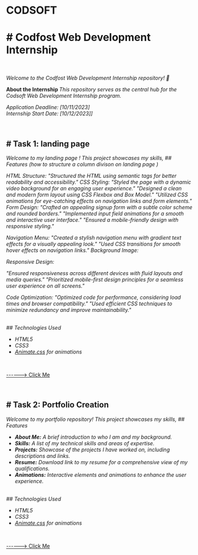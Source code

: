 # CODSOFT
<p>
<h1># Codfost Web Development Internship</h1>
<br>

  
  <i> Welcome to the Codfost Web Development Internship repository! 🚀 </i>  </p>
<strong>About the Internship  </strong><i> This repository serves as the central hub for the Codsoft Web Development Internship program.</i>
<br>
<p><i>
Application Deadline: [10/11/2023] 
  <br>
Internship Start Date: [10/12/2023]]
</i></p>

<br>
<h2>
# Task 1: landing page  </h2>
<p><i>Welcome to my  landing page ! This project showcases my skills, 
## Features (how to structure a column  divison on  landing page )
  
HTML Structure:
"Structured the HTML using semantic tags for better readability and accessibility."
CSS Styling:
"Styled the page with a dynamic video background for an engaging user experience."
"Designed a clean and modern form layout using CSS Flexbox and Box Model."
"Utilized CSS animations for eye-catching effects on navigation links and form elements."
Form Design:
"Crafted an appealing signup form with a subtle color scheme and rounded borders."
"Implemented input field animations for a smooth and interactive user interface."
"Ensured a mobile-friendly design with responsive styling."

Navigation Menu:
"Created a stylish navigation menu with gradient text effects for a visually appealing look."
"Used CSS transitions for smooth hover effects on navigation links."
Background Image:

Responsive Design:

"Ensured responsiveness across different devices with fluid layouts and media queries."
"Prioritized mobile-first design principles for a seamless user experience on all screens."

Code Optimization:
"Optimized code for performance, considering load times and browser compatibility."
"Used efficient CSS techniques to minimize redundancy and improve maintainability."

</i></p>
<br>
<i>## Technologies Used

- HTML5
- CSS3
- [Animate.css](https://animate.style/) for animations </i>

<br>

<a href="https://6557aeabfc11050932761909--leafy-khapse-aa8ecc.netlify.app/"> ------> Click Me</a>





<br>
<h2>
# Task 2: Portfolio Creation </h2>
<p><i>Welcome to my portfolio repository! This project showcases my skills, 
## Features

- **About Me:** A brief introduction to who I am and my background.
- **Skills:** A list of my technical skills and areas of expertise.
- **Projects:** Showcase of the projects I have worked on, including descriptions and links.
- **Resume:** Download link to my resume for a comprehensive view of my qualifications.
- **Animations:** Interactive elements and animations to enhance the user experience.
</i></p>
<br>
<i>## Technologies Used

- HTML5
- CSS3
- [Animate.css](https://animate.style/) for animations </i>

<br>

<a href="https://6553900799cfdb2749373bc0--jolly-cheesecake-a8ff44.netlify.app/"> ------> Click Me</a>

